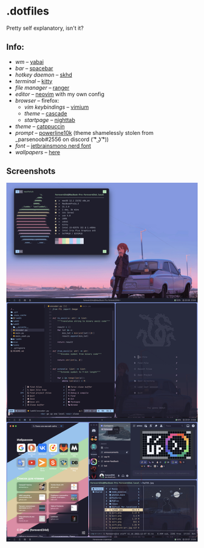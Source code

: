 # .dotfiles

Pretty self explanatory, isn't it?

## Info:
- *wm* – [yabai](https://github.com/koekeishiya/yabai)
- *bar* – [spacebar](https://github.com/cmacrae/spacebar)
- *hotkey daemon* – [skhd](https://github.com/koekeishiya/skhd)
- *terminal* – [kitty](https://github.com/kovidgoyal/kitty)
- *file manager* – [ranger](https://github.com/ranger/ranger)
- *editor* – [neovim](https://github.com/neovim/neovim) with my own config
- *browser* – firefox:
    - *vim keybindings* – [vimium](https://addons.mozilla.org/en-GB/firefox/addon/vimium-ff/)
    - *theme* – [cascade](https://github.com/andreasgrafen/cascade)
    - *startpage* – [nighttab](https://github.com/zombieFox/nightTab)
- *theme* – [catppuccin](https://github.com/catppuccin)
- *prompt* – [powerline10k](https://github.com/romkatv/powerlevel10k) (theme shamelessly stolen from _parsenoob#2556 on discord ( ͡° ͜ʖ ͡°))
- *font* – [jetbrainsmono nerd font](https://www.nerdfonts.com/font-downloads)
- *wallpapers* – [here](/wallpapers)

## Screenshots
![Man I love catppuccin!](/assets/milc.jpg)
